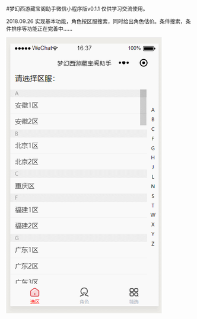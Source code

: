 #梦幻西游藏宝阁助手微信小程序版v0.1.1
仅供学习交流使用。

2018.09.26 实现基本功能，角色按区服搜索，同时给出角色估价。条件搜索，条件排序等功能正在完善中......

![image](https://github.com/ipez/xyqCBGwxapp/blob/master/img/GIF.gif)
